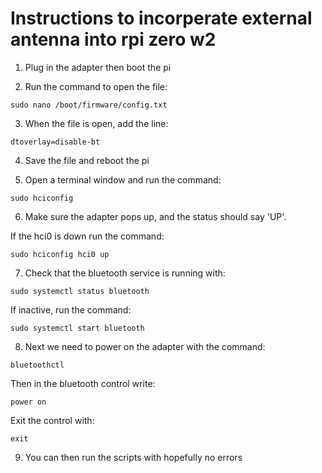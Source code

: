 # Instructions to incorperate external antenna into rpi zero w2

1. Plug in the adapter then boot the pi

2. Run the command to open the file:
```
sudo nano /boot/firmware/config.txt
```
3. When the file is open, add the line: 
```
dtoverlay=disable-bt
```
4. Save the file and reboot the pi

5. Open a terminal window and run the command:
```
sudo hciconfig
```
6. Make sure the adapter pops up, and the status should say 'UP'.

If the hci0 is down run the command:
```
sudo hciconfig hci0 up

```
7. Check that the bluetooth service is running with:
```
sudo systemctl status bluetooth
```
If inactive, run the command:
```
sudo systemctl start bluetooth
```
8. Next we need to power on the adapter with the command:
```
bluetoothctl
```
Then in the bluetooth control write:
```
power on
```
Exit the control with:
```
exit
```
9. You can then run the scripts with hopefully no errors
